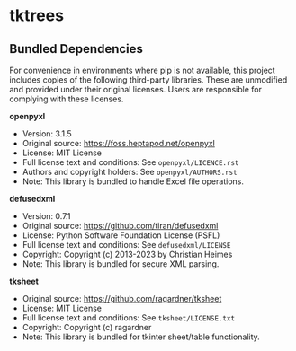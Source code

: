 # tktrees

## Bundled Dependencies

For convenience in environments where pip is not available, this project includes copies of the following third-party libraries. These are unmodified and provided under their original licenses. Users are responsible for complying with these licenses.

**openpyxl**
- Version: 3.1.5
- Original source: https://foss.heptapod.net/openpyxl
- License: MIT License
- Full license text and conditions: See `openpyxl/LICENCE.rst`
- Authors and copyright holders: See `openpyxl/AUTHORS.rst`
- Note: This library is bundled to handle Excel file operations.

**defusedxml**
- Version: 0.7.1
- Original source: https://github.com/tiran/defusedxml
- License: Python Software Foundation License (PSFL)
- Full license text and conditions: See `defusedxml/LICENSE`
- Copyright: Copyright (c) 2013-2023 by Christian Heimes
- Note: This library is bundled for secure XML parsing.

**tksheet**
- Original source: https://github.com/ragardner/tksheet
- License: MIT License
- Full license text and conditions: See `tksheet/LICENSE.txt`
- Copyright: Copyright (c) ragardner
- Note: This library is bundled for tkinter sheet/table functionality.